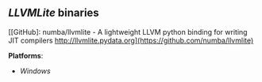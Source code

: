 *LLVMLite* binaries
-------------------

[[GitHub]: numba/llvmlite - A lightweight LLVM python binding for writing JIT compilers http://llvmlite.pydata.org](https://github.com/numba/llvmlite)

**Platforms**:
- *Windows*

